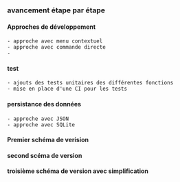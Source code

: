 



### avancement étape par étape


#### Approches de développement
    - approche avec menu contextuel
    - approche avec commande directe 
    - 
#### test
    - ajouts des tests unitaires des différentes fonctions
    - mise en place d'une CI pour les tests

#### persistance des données 
    - approche avec JSON
    - approche avec SQLite
  
#### Premier schéma de verision 
#### second scéma de version
#### troisième schéma de version avec simplification